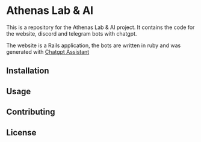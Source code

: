# Athenas Lab & AI

This is a repository for the Athenas Lab & AI project. It contains the code for the website, discord and telegram bots with chatgpt.

The website is a Rails application, the bots are written in ruby and was generated with [Chatgpt Assistant](https://github.com/JesusGautamah/chatgpt_assistant)

## Installation

## Usage

## Contributing

## License